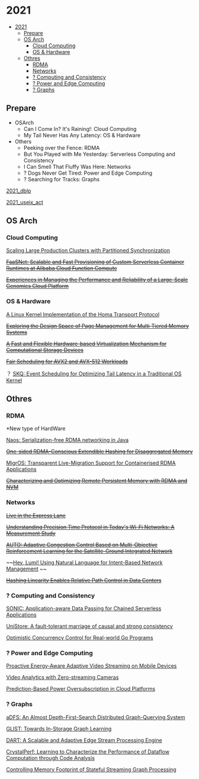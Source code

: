 # 2021

- [2021](#2021)
  - [Prepare](#prepare)
  - [OS Arch](#os-arch)
    - [Cloud Computing](#cloud-computing)
    - [OS \& Hardware](#os--hardware)
  - [Othres](#othres)
    - [RDMA](#rdma)
    - [Networks](#networks)
    - [? Computing and Consistency](#-computing-and-consistency)
    - [? Power and Edge Computing](#-power-and-edge-computing)
    - [? Graphs](#-graphs)


## Prepare

- OSArch
  - Can I Come In? It's Raining!: Cloud Computing
  - My Tail Never Has Any Latency: OS & Hardware
- Others
  - Peeking over the Fence: RDMA
  - But You Played with Me Yesterday: Serverless Computing and Consistency
  - I Can Smell That Fluffy Was Here: Networks
  - ? Dogs Never Get Tired: Power and Edge Computing
  - ? Searching for Tracks: Graphs
  

[2021_dblp](https://dblp.org/db/conf/usenix/usenix2021.html)

[2021_useix_act](https://www.usenix.org/conference/atc21/technical-sessions)

## OS Arch

### Cloud Computing

[Scaling Large Production Clusters with Partitioned Synchronization](https://www.usenix.org/conference/atc21/presentation/feng-yihui)

~~[FaaSNet: Scalable and Fast Provisioning of Custom Serverless Container Runtimes at Alibaba Cloud Function Compute](https://www.usenix.org/conference/atc21/presentation/wang-ao)~~

~~[Experiences in Managing the Performance and Reliability of a Large-Scale Genomics Cloud Platform](https://www.usenix.org/conference/atc21/presentation/tong)~~

### OS & Hardware

[A Linux Kernel Implementation of the Homa Transport Protocol](https://www.usenix.org/conference/atc21/presentation/ousterhout)

~~[Exploring the Design Space of Page Management for Multi-Tiered Memory Systems](https://www.usenix.org/conference/atc21/presentation/kim-jonghyeon)~~

~~[A Fast and Flexible Hardware-based Virtualization Mechanism for Computational Storage Devices](https://www.usenix.org/conference/atc21/presentation/kwon)~~

~~[Fair Scheduling for AVX2 and AVX-512 Workloads](https://www.usenix.org/conference/atc21/presentation/gottschlag)~~

？ [SKQ: Event Scheduling for Optimizing Tail Latency in a Traditional OS Kernel](https://www.usenix.org/conference/atc21/presentation/zhao-siyao)


## Othres

### RDMA

*New type of HardWare

[Naos: Serialization-free RDMA networking in Java](https://www.usenix.org/conference/atc21/presentation/taranov)

~~[One-sided RDMA-Conscious Extendible Hashing for Disaggregated Memory](https://www.usenix.org/conference/atc21/presentation/zuo)~~

[MigrOS: Transparent Live-Migration Support for Containerised RDMA Applications](https://www.usenix.org/conference/atc21/presentation/planeta)

~~[Characterizing and Optimizing Remote Persistent Memory with RDMA and NVM](https://www.usenix.org/conference/atc21/presentation/wei)~~

### Networks

~~[Live in the Express Lane](https://www.usenix.org/conference/atc21/presentation/jahnke)~~

~~[Understanding Precision Time Protocol in Today's Wi-Fi Networks: A Measurement Study](https://www.usenix.org/conference/atc21/presentation/chen)~~

~~[AUTO: Adaptive Congestion Control Based on Multi-Objective Reinforcement Learning for the Satellite-Ground Integrated Network](https://www.usenix.org/conference/atc21/presentation/li-xu)~~

~~[Hey, Lumi! Using Natural Language for Intent-Based Network Management](https://www.usenix.org/conference/atc21/presentation/jacobs)
~~

~~[Hashing Linearity Enables Relative Path Control in Data Centers](https://www.usenix.org/conference/atc21/presentation/zhang-zhehui)~~

### ? Computing and Consistency

[SONIC: Application-aware Data Passing for Chained Serverless Applications](https://www.usenix.org/conference/atc21/presentation/mahgoub)

[UniStore: A fault-tolerant marriage of causal and strong consistency](https://www.usenix.org/conference/atc21/presentation/bravo)

[Optimistic Concurrency Control for Real-world Go Programs](https://www.usenix.org/conference/atc21/presentation/zhang-zhizhou)

### ? Power and Edge Computing

[Proactive Energy-Aware Adaptive Video Streaming on Mobile Devices](https://www.usenix.org/conference/atc21/presentation/meng)

[Video Analytics with Zero-streaming Cameras](https://www.usenix.org/conference/atc21/presentation/xu)

[Prediction-Based Power Oversubscription in Cloud Platforms](https://www.usenix.org/conference/atc21/presentation/kumbhare)

### ? Graphs

[aDFS: An Almost Depth-First-Search Distributed Graph-Querying System](https://www.usenix.org/conference/atc21/presentation/trigonakis)

[GLIST: Towards In-Storage Graph Learning](https://www.usenix.org/conference/atc21/presentation/li-cangyuan)

[DART: A Scalable and Adaptive Edge Stream Processing Engine](https://www.usenix.org/conference/atc21/presentation/liu)

[CrystalPerf: Learning to Characterize the Performance of Dataflow Computation through Code Analysis](https://www.usenix.org/conference/atc21/presentation/tian)

[Controlling Memory Footprint of Stateful Streaming Graph Processing](https://www.usenix.org/conference/atc21/presentation/vaziri)
